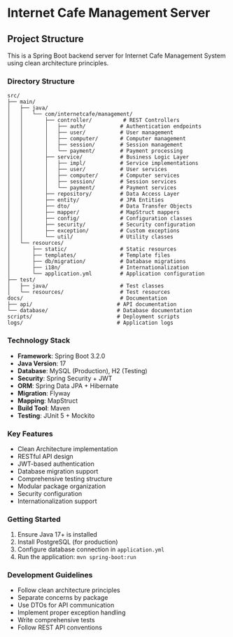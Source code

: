 # Internet Cafe Management Server

## Project Structure

This is a Spring Boot backend server for Internet Cafe Management System using clean architecture principles.

### Directory Structure

```
src/
├── main/
│   ├── java/
│   │   └── com/internetcafe/management/
│   │       ├── controller/          # REST Controllers
│   │       │   ├── auth/           # Authentication endpoints
│   │       │   ├── user/           # User management
│   │       │   ├── computer/       # Computer management
│   │       │   ├── session/        # Session management
│   │       │   └── payment/        # Payment processing
│   │       ├── service/            # Business Logic Layer
│   │       │   ├── impl/           # Service implementations
│   │       │   ├── user/           # User services
│   │       │   ├── computer/       # Computer services
│   │       │   ├── session/        # Session services
│   │       │   └── payment/        # Payment services
│   │       ├── repository/         # Data Access Layer
│   │       ├── entity/             # JPA Entities
│   │       ├── dto/                # Data Transfer Objects
│   │       ├── mapper/             # MapStruct mappers
│   │       ├── config/             # Configuration classes
│   │       ├── security/           # Security configuration
│   │       ├── exception/          # Custom exceptions
│   │       └── util/               # Utility classes
│   └── resources/
│       ├── static/                 # Static resources
│       ├── templates/              # Template files
│       ├── db/migration/           # Database migrations
│       ├── i18n/                   # Internationalization
│       └── application.yml         # Application configuration
├── test/
│   ├── java/                       # Test classes
│   └── resources/                  # Test resources
docs/                               # Documentation
├── api/                           # API documentation
└── database/                      # Database documentation
scripts/                           # Deployment scripts
logs/                              # Application logs
```

### Technology Stack

- **Framework**: Spring Boot 3.2.0
- **Java Version**: 17
- **Database**: MySQL (Production), H2 (Testing)
- **Security**: Spring Security + JWT
- **ORM**: Spring Data JPA + Hibernate
- **Migration**: Flyway
- **Mapping**: MapStruct
- **Build Tool**: Maven
- **Testing**: JUnit 5 + Mockito

### Key Features

- Clean Architecture implementation
- RESTful API design
- JWT-based authentication
- Database migration support
- Comprehensive testing structure
- Modular package organization
- Security configuration
- Internationalization support

### Getting Started

1. Ensure Java 17+ is installed
2. Install PostgreSQL (for production)
3. Configure database connection in `application.yml`
4. Run the application: `mvn spring-boot:run`

### Development Guidelines

- Follow clean architecture principles
- Separate concerns by package
- Use DTOs for API communication
- Implement proper exception handling
- Write comprehensive tests
- Follow REST API conventions
